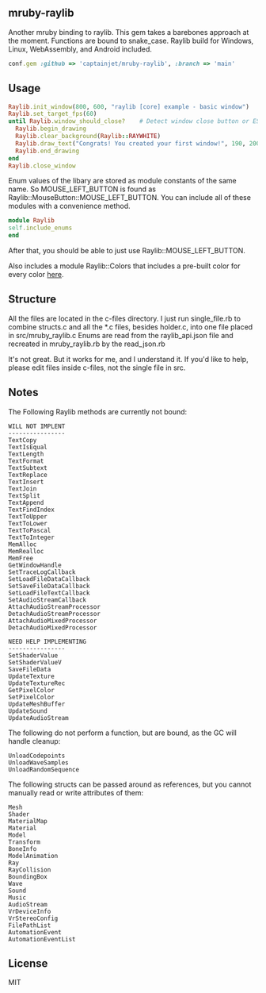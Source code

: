 ## mruby-raylib
Another mruby binding to raylib. This gem takes a barebones approach at the moment.
Functions are bound to snake_case. Raylib build for Windows, Linux, WebAssembly, and Android included.

```Ruby
conf.gem :github => 'captainjet/mruby-raylib', :branch => 'main'
```

## Usage

```Ruby
Raylib.init_window(800, 600, "raylib [core] example - basic window")
Raylib.set_target_fps(60)
until Raylib.window_should_close?    # Detect window close button or ESC key
  Raylib.begin_drawing
  Raylib.clear_background(Raylib::RAYWHITE)
  Raylib.draw_text("Congrats! You created your first window!", 190, 200, 20, Raylib::LIGHTGRAY)
  Raylib.end_drawing
end
Raylib.close_window
```

Enum values of the libary are stored as module constants of the same name.
So MOUSE_LEFT_BUTTON is found as Raylib::MouseButton::MOUSE_LEFT_BUTTON.
You can include all of these modules with a convenience method.

```Ruby
module Raylib
self.include_enums
end
```

After that, you should be able to just use Raylib::MOUSE_LEFT_BUTTON.

Also includes a module Raylib::Colors that includes a pre-built color for every color [here](https://www.w3.org/wiki/CSS/Properties/color/keywords).

## Structure

All the files are located in the c-files directory. I just run single_file.rb to combine structs.c and all the *.c files, besides holder.c, into one file placed in src/mruby_raylib.c
Enums are read from the raylib_api.json file and recreated in mruby_raylib.rb by the read_json.rb

It's not great. But it works for me, and I understand it. If you'd like to help, please edit files inside c-files, not the single file in src.

## Notes

The Following Raylib methods are currently not bound:

```
WILL NOT IMPLENT
----------------
TextCopy
TextIsEqual
TextLength
TextFormat
TextSubtext
TextReplace
TextInsert
TextJoin
TextSplit
TextAppend
TextFindIndex
TextToUpper
TextToLower
TextToPascal
TextToInteger
MemAlloc
MemRealloc
MemFree
GetWindowHandle
SetTraceLogCallback
SetLoadFileDataCallback
SetSaveFileDataCallback
SetLoadFileTextCallback
SetAudioStreamCallback
AttachAudioStreamProcessor
DetachAudioStreamProcessor
AttachAudioMixedProcessor
DetachAudioMixedProcessor

NEED HELP IMPLEMENTING
----------------
SetShaderValue
SetShaderValueV
SaveFileData
UpdateTexture
UpdateTextureRec
GetPixelColor
SetPixelColor
UpdateMeshBuffer
UpdateSound
UpdateAudioStream
```

The following do not perform a function, but are bound, as the GC will handle cleanup:
```
UnloadCodepoints
UnloadWaveSamples
UnloadRandomSequence
```

The following structs can be passed around as references, but you cannot manually read or write attributes of them:
```
Mesh
Shader
MaterialMap
Material
Model
Transform
BoneInfo
ModelAnimation
Ray
RayCollision
BoundingBox
Wave
Sound
Music
AudioStream
VrDeviceInfo
VrStereoConfig
FilePathList
AutomationEvent
AutomationEventList
```

## License

MIT